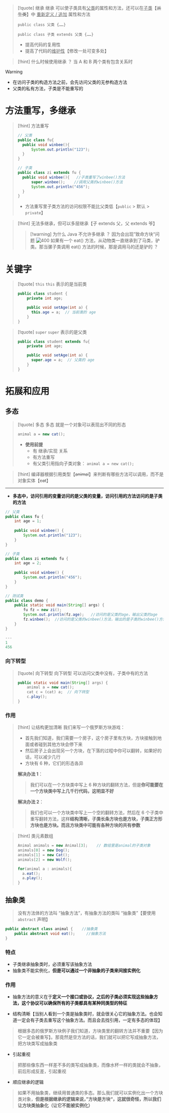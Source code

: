 
>[!quote] 继承
>继承 可以使子类具有<u>父类</u>的属性和方法，还可以在<u>子类</u>【~~派生类~~】中 <u>重新定义 / 追加</u> 属性和方法
>
> ```
> public class 父类 {……}
> 
> public class 子类 extends 父类 {……}
> ```
> 
>- 提高代码的复用性
>- 提高了代码的<u>维护性</u>【修改一处可变多处】

>[!hint] 什么时候使用继承 ？
>当 A 和 B 两个类有包含关系时

>[!warning] 
>- 在访问子类的构造方法之前，会先访问父类的无参构造方法
>- 父类的私有方法，子类是不能重写的

# 方法重写，多继承
>[!hint] 方法重写
> ```java
> // 父类
> public class fu{                  
> 	public void winbee(){
> 		System.out.println("123");
> 	}
> }
> ```
> 
> ```java
> // 子类
> public class zi extends fu {         
> 	public void winbee(){   //子类重写了winbee()方法
> 		super.winbee();    //调用父类的winbee()方法
> 		System.out.println("456");
> 	}
> }
> ```
> - 方法重写里子类方法的访问权限不能比父类低【`public` > 默认 > `private`】

>[!hint] 无法多继承，但可以多层继承【子 extends 父，父 extends 爷】
>>[!warning] 为什么 Java 不允许多继承 ？
>>因为会出现”致命方块“问题
>![400](https://obsidian-1307744200.cos.ap-guangzhou.myqcloud.com/%E5%9B%BE%E7%89%87/202403201513574.png)
>如果有一个 eat() 方法，从动物类一直继承到了马类，驴类。那当骡子类调用 eat() 方法的时候，那是调用马的还是驴的 ？

# 关键字
>[!quote] `this`
>`this` 表示的是当前类
>
> ```java
> public class student {
>     private int age;
> 
>     public void setAge(int a) {
> 		this.age = a;  // 当前类的 age
>     }
> }
> ```

>[!quote] `super`
>`super` 表示的是父类
>
> ```java
> public class student extends fu{
>     private int age;
> 
>     public void setAge(int a) {
> 		super.age = a;  // 父类的 age
>     }
> }
> ```

# 拓展和应用
## 多态
>[!quote] 多态
>多态 就是一个对象可以表现出不同的形态
> ```java
> animal a = new cat();
> ```
> 
> - **使用前提**
> 	- 有 继承/实现 关系
> 	- 有方法重写
> 	- 有父类引用指向子类对象： `animal a = new cat();`

>[!hint] 编译器根据引用类型【~~animal~~】来判断有哪些方法可以调用，而不是对象实体【~~cat~~】

---

- **多态中，访问引用的变量访问的是父类的变量，访问引用的方法访问的是子类的方法**
```java
// 父类
public class fu {          
    int age = 1;  
  
    public void winbee() {  
        System.out.println("123");  
    }  
}

// 子类
public class zi extends fu {           
    int age = 2;  
  
    public void winbee() { 
        System.out.println("456");  
    }  
}

// 测试类
public class demo {         
    public static void main(String[] args) {  
        fu fz = new zi();  
        System.out.println(fz.age);   //访问的是父类的age，输出父类的age
        fz.winbee();  //访问的是父类的winbee()方法，输出的是子类的winbee()方法
    }                     
}

---
1
456
```

### 向下转型
>[!quote] 向下转型
>向下转型 可以访问父类中没有，子类中有的方法
> ```java
> public static void main(String[] args) {  
>     animal a = new cat(); 
>     cat c = (cat) a;  // 向下转型
>     c.play();
> }
> ```

### 作用
>[!hint] 让结构更加清晰
>我们来写一个俄罗斯方块游戏：
> - 首先我们知道，我们需要一个房子，这个房子里有方块，方块接触到地面或者碰到其他方块会停下来
> - 然后房子上会出现另一个方块，在下落的过程中你可以翻转，如果好的话，可以减少几行
> - 方块有 6 种，它们的形态各异
>
>**解决办法 1**：
>>我们可以在一个方块类中写上 6 种方块的翻转方法，但是**你可能要在一个方块类中写上几千行代码，这明显不好**
>
>**解决办法 2**：
>>我们也可以一个方块类中写上一个空的翻转方法，然后在 6 个子类中重写翻转方法，这样**结构清晰，子类长条方块也是方块，子类正方形方块也是方块。而且方块类中可能有各种方块的共有参数**

>[!hint] 类元素数组
> ```java
> Animal animals = new Animal[3];    // 数组里是animal的子类对象
> animals[0] = new Dog();
> animals[1] = new Cat();
> animals[2] = new Wolf();
> 
> for(animal a : animals){
> 	a.eat();
> 	a.play();
> }
> ```

## 抽象类
>没有方法体的方法叫 “抽象方法”，有抽象方法的类叫 “抽象类”【要使用 `abstract` 声明】

```java
public abstract class animal {    //抽象类
	public abstract void eat();     //抽象方法
}
```

### 特点
- 子类继承抽象类时，必须重写该抽象方法
- 抽象类不能实例化，**但是可以通过一个非抽象的子类来间接实例化**

### 作用
- 抽象方法的意义在于**定义一个接口或协议，之后的子类必须实现这些抽象方法，这个协议可以确保所有的子类都具有某种同类型的特征**

- 结构清晰【当别人看到一个类是抽象类时，就会很关心它的抽象方法。也会知道一定会有子类去重写这个抽象方法。而且会去找引用，一定有多态的体现】
>根据多态的俄罗斯方块例子我们知道，方块类里的翻转方法并不重要【因为它一定会被重写】。那竟然是空方法的话，我们就可以把它写成抽象方法，把方块类写成抽象类

- 引起重视
>把那些像东西一样差不多的类写成抽象类，而像水杯一样的类就会不抽象，前后形成反差，引起重视

- 顺应继承的逻辑
>如果不用抽象类，继续用普通类的多态。那么我们就可以实例化出一个方块类对象，**但是根据继承的逻辑来说，”方块是方块“，这就很奇怪，所以我们让方块类抽象化（让它不能被实例化）**


























